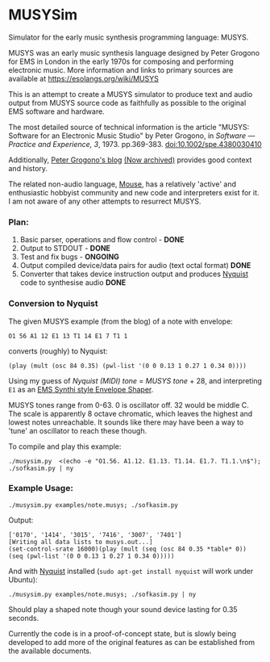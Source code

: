 # MUSYSim
Simulator for the early music synthesis programming language: MUSYS.

MUSYS was an early music synthesis language designed by Peter Grogono for EMS in London in the early 1970s for composing and performing electronic music.
More information and links to primary sources are available at https://esolangs.org/wiki/MUSYS

This is an attempt to create a MUSYS simulator to produce text and audio output from MUSYS source code as faithfully as possible to the original EMS software and hardware.

The most detailed source of technical information is the article "MUSYS: Software for an Electronic Music Studio" by Peter Grogono, in _Software — Practice and Experience, 3_, 1973. pp.369-383. [doi:10.1002/spe.4380030410](https://doi.org/10.1002/spe.4380030410)

Additionally, [Peter Grogono's blog](http://users.encs.concordia.ca/~grogono/Bio/ems.html) [(Now archived)](https://web.archive.org/web/20200806234505/https://users.encs.concordia.ca/~grogono/Bio/ems.html) provides good context and history.

The related non-audio language, [Mouse](https://esolangs.org/wiki/Mouse), has a relatively 'active' and enthusiastic hobbyist community and new code and interpreters exist for it. I am not aware of any other attempts to resurrect MUSYS.

### Plan:

1. Basic parser, operations and flow control - **DONE**
2. Output to STDOUT - **DONE**
3. Test and fix bugs - **ONGOING**
4. Output compiled device/data pairs for audio (text octal format) **DONE**
5. Converter that takes device instruction output and produces [Nyquist](https://www.cs.cmu.edu/~music/nyquist/) code to synthesise audio **DONE**


### Conversion to Nyquist

The given MUSYS example (from the blog) of a note with envelope:

    O1 56 A1 12 E1 13 T1 14 E1 7 T1 1
  
converts (roughly) to Nyquist:

    (play (mult (osc 84 0.35) (pwl-list '(0 0 0.13 1 0.27 1 0.34 0))))
  
Using my guess of _Nyquist (MIDI) tone_ = _MUSYS tone_ + 28, and interpreting `E1` as an [EMS Synthi style Envelope Shaper](https://djjondent.blogspot.com/2015/03/ems-synthi-envelope-generator.html).

MUSYS tones range from 0-63. 0 is oscillator off. 32 would be middle C. The scale is apparently 8 octave chromatic, which leaves the highest and lowest notes unreachable. It sounds like there may have been a way to 'tune' an oscillator to reach these though.

To compile and play this example:

    ./musysim.py  <(echo -e "O1.56. A1.12. E1.13. T1.14. E1.7. T1.1.\n$"); ./sofkasim.py | ny

### Example Usage:

    ./musysim.py examples/note.musys; ./sofkasim.py


Output:

    ['0170', '1414', '3015', '7416', '3007', '7401']
    [Writing all data lists to musys.out...]
    (set-control-srate 16000)(play (mult (seq (osc 84 0.35 *table* 0)) (seq (pwl-list '(0 0 0.13 1 0.27 1 0.34 0)))))

And with [Nyquist](https://www.cs.cmu.edu/~music/nyquist/) installed (`sudo apt-get install nyquist` will work under Ubuntu):

    ./musysim.py examples/note.musys; ./sofkasim.py | ny

Should play a shaped note though your sound device lasting for 0.35 seconds.

Currently the code is in a proof-of-concept state, but is slowly being developed to add more of the original features as can be established from the available documents.

